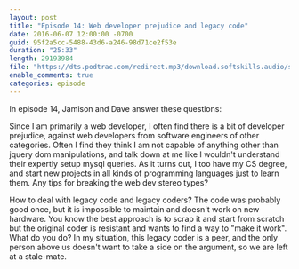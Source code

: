 ```yaml
---
layout: post
title: "Episode 14: Web developer prejudice and legacy code"
date: 2016-06-07 12:00:00 -0700
guid: 95f2a5cc-5488-43d6-a246-98d71ce2f53e
duration: "25:33"
length: 29193984
file: "https://dts.podtrac.com/redirect.mp3/download.softskills.audio/sse-014.mp3"
enable_comments: true
categories: episode
---
```






In episode 14, Jamison and  Dave answer these questions:

Since I am primarily a web developer, I often find there is a bit of developer prejudice, against web developers from software engineers of other categories. Often I find they think I am not capable of anything other than jquery dom manipulations, and talk down at me like I wouldn't understand their expertly setup mysql queries. As it turns out, I too have my CS degree, and start new projects in all kinds of programming languages just to learn them. Any tips for breaking the web dev stereo types?

How to deal with legacy code and legacy coders?  The code was probably good once, but it is impossible to maintain and doesn't work on new hardware.  You know the best approach is to scrap it and start from scratch but the original coder is resistant and wants to find a way to "make it work".  What do you do? In my situation, this legacy coder is a peer, and the only person above us doesn't want to take a side on the argument, so we are left at a stale-mate.



